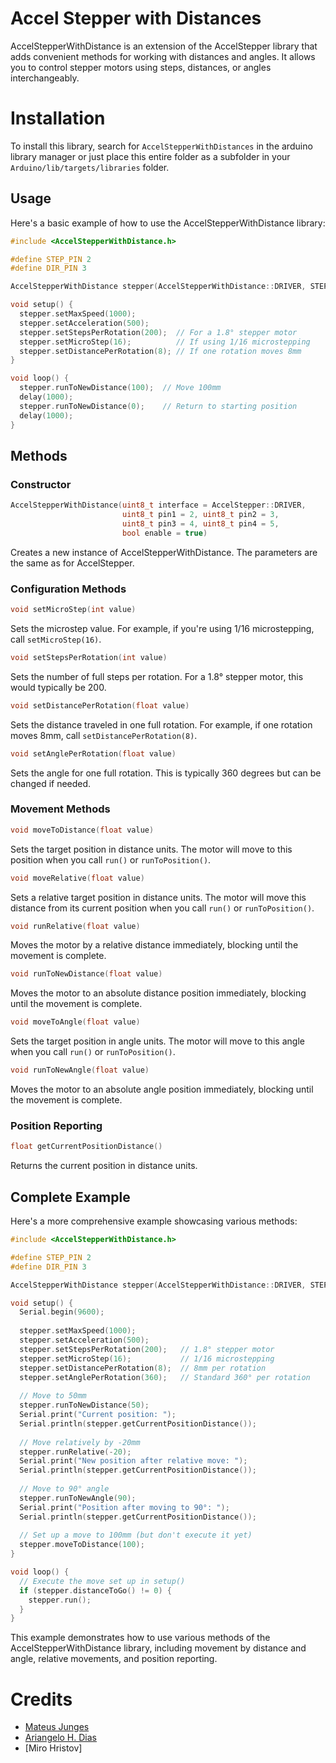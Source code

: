 # Accel Stepper with Distances

AccelStepperWithDistance is an extension of the AccelStepper library that adds convenient methods for working with distances and angles. It allows you to control stepper motors using steps, distances, or angles interchangeably.

# Installation

To install this library, search for `AccelStepperWithDistances` in the arduino library manager or just place this entire folder as a subfolder in your
`Arduino/lib/targets/libraries` folder.


## Usage

Here's a basic example of how to use the AccelStepperWithDistance library:

```cpp
#include <AccelStepperWithDistance.h>

#define STEP_PIN 2
#define DIR_PIN 3

AccelStepperWithDistance stepper(AccelStepperWithDistance::DRIVER, STEP_PIN, DIR_PIN);

void setup() {
  stepper.setMaxSpeed(1000);
  stepper.setAcceleration(500);
  stepper.setStepsPerRotation(200);  // For a 1.8° stepper motor
  stepper.setMicroStep(16);          // If using 1/16 microstepping
  stepper.setDistancePerRotation(8); // If one rotation moves 8mm
}

void loop() {
  stepper.runToNewDistance(100);  // Move 100mm
  delay(1000);
  stepper.runToNewDistance(0);    // Return to starting position
  delay(1000);
}
```

## Methods

### Constructor

```cpp
AccelStepperWithDistance(uint8_t interface = AccelStepper::DRIVER, 
                         uint8_t pin1 = 2, uint8_t pin2 = 3, 
                         uint8_t pin3 = 4, uint8_t pin4 = 5, 
                         bool enable = true)
```

Creates a new instance of AccelStepperWithDistance. The parameters are the same as for AccelStepper.

### Configuration Methods

```cpp
void setMicroStep(int value)
```
Sets the microstep value. For example, if you're using 1/16 microstepping, call `setMicroStep(16)`.

```cpp
void setStepsPerRotation(int value)
```
Sets the number of full steps per rotation. For a 1.8° stepper motor, this would typically be 200.

```cpp
void setDistancePerRotation(float value)
```
Sets the distance traveled in one full rotation. For example, if one rotation moves 8mm, call `setDistancePerRotation(8)`.

```cpp
void setAnglePerRotation(float value)
```
Sets the angle for one full rotation. This is typically 360 degrees but can be changed if needed.

### Movement Methods

```cpp
void moveToDistance(float value)
```
Sets the target position in distance units. The motor will move to this position when you call `run()` or `runToPosition()`.

```cpp
void moveRelative(float value)
```
Sets a relative target position in distance units. The motor will move this distance from its current position when you call `run()` or `runToPosition()`.

```cpp
void runRelative(float value)
```
Moves the motor by a relative distance immediately, blocking until the movement is complete.

```cpp
void runToNewDistance(float value)
```
Moves the motor to an absolute distance position immediately, blocking until the movement is complete.

```cpp
void moveToAngle(float value)
```
Sets the target position in angle units. The motor will move to this angle when you call `run()` or `runToPosition()`.

```cpp
void runToNewAngle(float value)
```
Moves the motor to an absolute angle position immediately, blocking until the movement is complete.

### Position Reporting

```cpp
float getCurrentPositionDistance()
```
Returns the current position in distance units.

## Complete Example

Here's a more comprehensive example showcasing various methods:

```cpp
#include <AccelStepperWithDistance.h>

#define STEP_PIN 2
#define DIR_PIN 3

AccelStepperWithDistance stepper(AccelStepperWithDistance::DRIVER, STEP_PIN, DIR_PIN);

void setup() {
  Serial.begin(9600);
  
  stepper.setMaxSpeed(1000);
  stepper.setAcceleration(500);
  stepper.setStepsPerRotation(200);   // 1.8° stepper motor
  stepper.setMicroStep(16);           // 1/16 microstepping
  stepper.setDistancePerRotation(8);  // 8mm per rotation
  stepper.setAnglePerRotation(360);   // Standard 360° per rotation
  
  // Move to 50mm
  stepper.runToNewDistance(50);
  Serial.print("Current position: ");
  Serial.println(stepper.getCurrentPositionDistance());
  
  // Move relatively by -20mm
  stepper.runRelative(-20);
  Serial.print("New position after relative move: ");
  Serial.println(stepper.getCurrentPositionDistance());
  
  // Move to 90° angle
  stepper.runToNewAngle(90);
  Serial.print("Position after moving to 90°: ");
  Serial.println(stepper.getCurrentPositionDistance());
  
  // Set up a move to 100mm (but don't execute it yet)
  stepper.moveToDistance(100);
}

void loop() {
  // Execute the move set up in setup()
  if (stepper.distanceToGo() != 0) {
    stepper.run();
  }
}
```

This example demonstrates how to use various methods of the AccelStepperWithDistance library, including movement by distance and angle, relative movements, and position reporting.


# Credits
- [Mateus Junges][me]
- [Ariangelo H. Dias][ariangelo]
- [Miro Hristov]

[me]: https://twitter.com/mateusjungess
[ariangelo]: https://github.com/ariangelo

